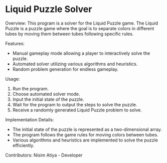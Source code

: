 # Liquid Puzzle Solver

Overview:
This program is a solver for the Liquid Puzzle game. The Liquid Puzzle is a puzzle game where the goal is to separate colors in different tubes by moving them between tubes following specific rules.

Features:
- Manual gameplay mode allowing a player to interactively solve the puzzle.
- Automated solver utilizing various algorithms and heuristics.
- Random problem generation for endless gameplay.

Usage:
1. Run the program.
2. Choose automated solver mode.
3. Input the initial state of the puzzle.
4. Wait for the program to output the steps to solve the puzzle.
5. Receive a randomly generated Liquid Puzzle problem to solve.

Implementation Details:
- The initial state of the puzzle is represented as a two-dimensional array.
- The program follows the game rules for moving colors between tubes.
- Various algorithms and heuristics are implemented to solve the puzzle efficiently.

Contributors:
Nisim Atiya - Developer
